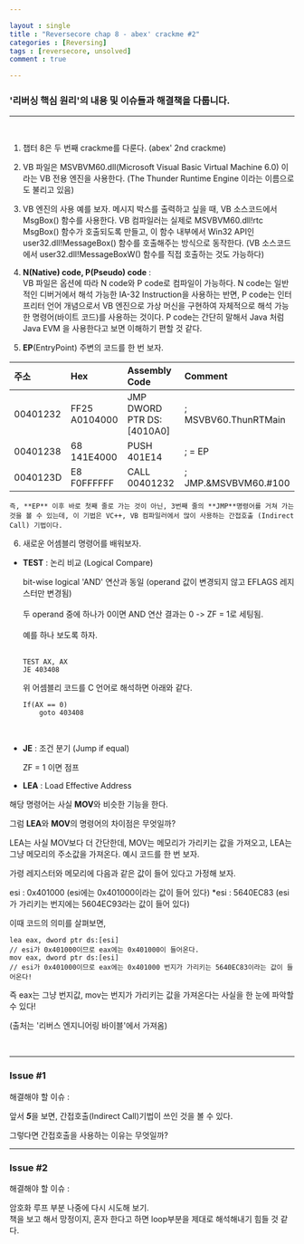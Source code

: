 ```yaml
---

layout : single
title : "Reversecore chap 8 - abex' crackme #2"
categories : [Reversing]
tags : [reversecore, unsolved]
comment : true

---
```


### '리버싱 핵심 원리'의 내용 및 이슈들과 해결책을 다룹니다.


---

<br/>


1. 챕터 8은 두 번째 crackme를 다룬다. (abex' 2nd crackme)

2. VB 파일은 MSVBVM60.dll(Microsoft Visual Basic Virtual Machine 6.0) 이라는 VB 전용 엔진을 사용한다. (The Thunder Runtime Engine 이라는 이름으로도 불리고 있음)

3. VB 엔진의 사용 예를 보자. 메시지 박스를 출력하고 싶을 때, VB 소스코드에서 MsgBox() 함수를 사용한다. VB 컴파일러는 실제로 MSVBVM60.dll!rtc MsgBox() 함수가 호출되도록 만들고, 이 함수 내부에서 Win32 API인 user32.dll!MessageBox() 함수를 호출해주는 방식으로 동작한다. (VB 소스코드에서 user32.dll!MessageBoxW() 함수를 직접 호출하는 것도 가능하다)

4. **N(Native) code, P(Pseudo) code** : <br/>
  VB 파일은 옵션에 따라 N code와 P code로 컴파일이 가능하다. N code는 일반적인 디버거에서 해석 가능한 IA-32 Instruction을 사용하는 반면, P code는 인터프리터 언어 개념으로서 VB 엔진으로 가상 머신을 구현하여 자체적으로 해석 가능한 명령어(바이트 코드)를 사용하는 것이다. P code는 간단히 말해서 Java 처럼 Java EVM 을 사용한다고 보면 이해하기 편할 것 같다.

5. **EP**(EntryPoint) 주변의 코드를 한 번 보자.

  주소 | Hex | Assembly Code | Comment
  |:------|:--------|:---------|:--------|
	00401232 | FF25 A0104000 | JMP DWORD PTR DS:[4010A0] | ; MSVBV60.ThunRTMain
	00401238 | 68 141E4000 | PUSH 401E14 | ; = EP
	0040123D | E8 F0FFFFFF | CALL 00401232 | ; JMP.&MSVBVM60.#100

	즉, **EP** 이후 바로 첫째 줄로 가는 것이 아닌, 3번째 줄의 **JMP**명령어를 거쳐 가는 것을 볼 수 있는데, 이 기법은 VC++, VB 컴파일러에서 많이 사용하는 간접호출 (Indirect Call) 기법이다.


6. 새로운 어셈블리 명령어를 배워보자.

- **TEST** : 논리 비교 (Logical Compare)

  bit-wise logical 'AND' 연산과 동일 (operand 값이 변경되지 않고 EFLAGS 레지스터만 변경됨)<br/><br/>
  두 operand 중에 하나가 0이면 AND 연산 결과는 0 -> ZF = 1로 세팅됨.<br/><br/>
  예를 하나 보도록 하자.<br/><br/>

	  TEST AX, AX
	  JE 403408

  위 어셈블리 코드를 C 언어로 해석하면 아래와 같다. <br/>

	  If(AX == 0)
	      goto 403408
  <br/>
- **JE** : 조건 분기 (Jump if equal)

  ZF = 1 이면 점프

- **LEA** : Load Effective Address

해당 명령어는 사실 **MOV**와 비슷한 기능을 한다.

그럼 **LEA**와 **MOV**의 명령어의 차이점은 무엇일까?

LEA는 사실 MOV보다 더 간단한데, MOV는 메모리가 가리키는 값을 가져오고, LEA는 그냥 메모리의 주소값을 가져온다. 예시 코드를 한 번 보자.

가령 레지스터와 메모리에 다음과 같은 값이 들어 있다고 가정해 보자.

esi : 0x401000 (esi에는 0x401000이라는 값이 들어 있다)
*esi : 5640EC83 (esi가 가리키는 번지에는 5604EC93라는 값이 들어 있다)

이때 코드의 의미를 살펴보면,

~~~
lea eax, dword ptr ds:[esi]
// esi가 0x401000이므로 eax에는 0x401000이 들어온다.
mov eax, dword ptr ds:[esi]
// esi가 0x401000이므로 eax에는 0x401000 번지가 가리키는 5640EC83이라는 값이 들어온다!
~~~

즉 eax는 그냥 번지값, mov는 번지가 가리키는 값을 가져온다는 사실을 한 눈에 파악할 수 있다!

(출처는 '리버스 엔지니어링 바이블'에서 가져옴)
 

  



<br/>


---



### Issue #1

해결해야 할 이슈 : 


앞서 ***5***을 보면, 간접호출(Indirect Call)기법이 쓰인 것을 볼 수 있다. 

그렇다면 간접호출을 사용하는 이유는 무엇일까?


---


### Issue #2

해결해야 할 이슈 : 

암호화 루프 부분 나중에 다시 시도해 보기. <br/>
책을 보고 해서 망정이지, 혼자 한다고 하면 loop부분을 제대로 해석해내기 힘들 것 같다.


